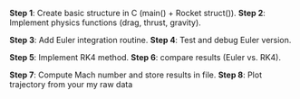 

**Step 1**: Create basic structure in C (main() + Rocket struct()).
**Step 2**: Implement physics functions (drag, thrust, gravity).

**Step 3**: Add Euler integration routine.
**Step 4**: Test and debug Euler version.

**Step 5**: Implement RK4 method.
**Step 6**: compare results (Euler vs. RK4).

**Step 7**: Compute Mach number and store results in file.
**Step 8**: Plot trajectory from your my raw data
